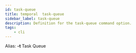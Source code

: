 ```yaml
---
id: task-queue
title: temporal  task-queue
sidebar_label: task-queue
description: Definition for the task-queue command option.
tags:
	- cli
---
```


Alias: **-t**
Task Queue
